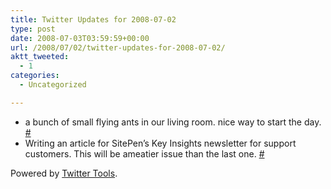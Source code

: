 ```yaml
---
title: Twitter Updates for 2008-07-02
type: post
date: 2008-07-03T03:59:59+00:00
url: /2008/07/02/twitter-updates-for-2008-07-02/
aktt_tweeted:
  - 1
categories:
  - Uncategorized

---
```

<ul class="aktt_tweet_digest">
  <li>
    a bunch of small flying ants in our living room. nice way to start the day. <a href="http://twitter.com/dangoor/statuses/848375048">#</a>
  </li>
  <li>
    Writing an article for SitePen&#8217;s Key Insights newsletter for support customers. This will be ameatier issue than the last one. <a href="http://twitter.com/dangoor/statuses/848417873">#</a>
  </li>
</ul>

<p class="aktt_credit">
  Powered by <a href="http://alexking.org/projects/wordpress">Twitter Tools</a>.
</p>